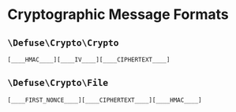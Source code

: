 # Cryptographic Message Formats

## `\Defuse\Crypto\Crypto`
 
`[____HMAC____][____IV____][____CIPHERTEXT____]`

## `\Defuse\Crypto\File`

`[____FIRST_NONCE____][____CIPHERTEXT____][____HMAC____]`
